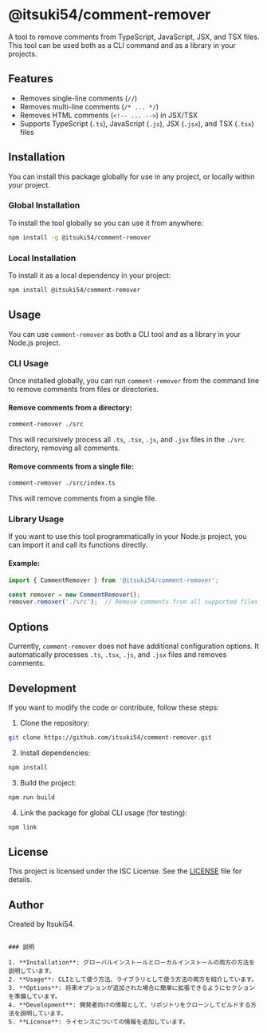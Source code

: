 
# @itsuki54/comment-remover

A tool to remove comments from TypeScript, JavaScript, JSX, and TSX files. This tool can be used both as a CLI command and as a library in your projects.

## Features

- Removes single-line comments (`//`)
- Removes multi-line comments (`/* ... */`)
- Removes HTML comments (`<!-- ... -->`) in JSX/TSX
- Supports TypeScript (`.ts`), JavaScript (`.js`), JSX (`.jsx`), and TSX (`.tsx`) files

## Installation

You can install this package globally for use in any project, or locally within your project.

### Global Installation

To install the tool globally so you can use it from anywhere:

```bash
npm install -g @itsuki54/comment-remover
```

### Local Installation

To install it as a local dependency in your project:

```bash
npm install @itsuki54/comment-remover
```

## Usage

You can use `comment-remover` as both a CLI tool and as a library in your Node.js project.

### CLI Usage

Once installed globally, you can run `comment-remover` from the command line to remove comments from files or directories.

#### Remove comments from a directory:

```bash
comment-remover ./src
```

This will recursively process all `.ts`, `.tsx`, `.js`, and `.jsx` files in the `./src` directory, removing all comments.

#### Remove comments from a single file:

```bash
comment-remover ./src/index.ts
```

This will remove comments from a single file.

### Library Usage

If you want to use this tool programmatically in your Node.js project, you can import it and call its functions directly.

#### Example:

```typescript
import { CommentRemover } from '@itsuki54/comment-remover';

const remover = new CommentRemover();
remover.remover('./src');  // Remove comments from all supported files in the `src` directory
```

## Options

Currently, `comment-remover` does not have additional configuration options. It automatically processes `.ts`, `.tsx`, `.js`, and `.jsx` files and removes comments.

## Development

If you want to modify the code or contribute, follow these steps:

1. Clone the repository:

```bash
git clone https://github.com/itsuki54/comment-remover.git
```

2. Install dependencies:

```bash
npm install
```

3. Build the project:

```bash
npm run build
```

4. Link the package for global CLI usage (for testing):

```bash
npm link
```

## License

This project is licensed under the ISC License. See the [LICENSE](LICENSE) file for details.

## Author

Created by Itsuki54.
```

### 説明

1. **Installation**: グローバルインストールとローカルインストールの両方の方法を説明しています。
2. **Usage**: CLIとして使う方法、ライブラリとして使う方法の両方を紹介しています。
3. **Options**: 将来オプションが追加された場合に簡単に拡張できるようにセクションを準備しています。
4. **Development**: 開発者向けの情報として、リポジトリをクローンしてビルドする方法を説明しています。
5. **License**: ライセンスについての情報を追加しています。
